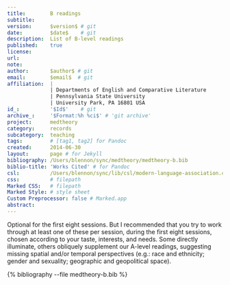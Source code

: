 ```yaml
---
title:        B readings
subtitle:     
version:      $version$ # git
date:         $date$    # git
description:  List of B-level readings
published:    true
license:      
url:          
note:         
author:       $author$ # git
email:        $email$  # git
affiliation:  | 
              | Departments of English and Comparative Literature
              | Pennsylvania State University
              | University Park, PA 16801 USA
id_:          '$Id$'    # git
archive_:     '$Format:%h %ci$' # 'git archive'
project:      medtheory
category:     records
subcategory:  teaching
tags:         # [tag1, tag2] for Pandoc
created:      2014-06-30
layout:       page # for Jekyll
bibliography: /Users/blennon/sync/medtheory/medtheory-b.bib
biblio-title: 'Works Cited' # for Pandoc
csl:          /Users/blennon/sync/lib/csl/modern-language-association.csl
css:          # filepath
Marked CSS:   # filepath
Marked Style: # style sheet
Custom Preprocessor: false # Marked.app
abstract:     
---
```


Optional for the first eight sessions. But I recommended that you try to work through at least one of these per session, during the first eight sessions, chosen according to your taste, interests, and needs. Some directly illuminate, others obliquely supplement our A-level readings, suggesting missing spatial and/or temporal perspectives (e.g.: race and ethnicity; gender and sexuality; geographic and geopolitical space).

{% bibliography --file medtheory-b.bib %}
